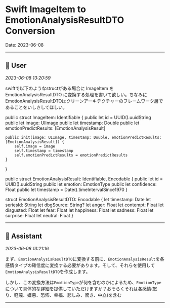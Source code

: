 # Swift ImageItem to EmotionAnalysisResultDTO Conversion

Date: 2023-06-08

---

## 👤 User
*2023-06-08 13:20:59*

swiftで以下のようなstructがある場合に ImageItem を EmotionAnalysisResultDTO に変換する処理を書いて欲しい。ちなみにEmotionAnalysisResultDTOはクリーンアーキテクチャーのフレームワーク層であることをいしきしてほしい。

public struct ImageItem: Identifiable {
    public let id = UUID().uuidString
    public let image: UIImage
    public let timestamp: Double
    public let emotionPredictResults: [EmotionAnalysisResult]

    public init(image: UIImage, timestamp: Double, emotionPredictResults: [EmotionAnalysisResult]) {
        self.image = image
        self.timestamp = timestamp
        self.emotionPredictResults = emotionPredictResults
    }
}

public struct EmotionAnalysisResult: Identifiable, Encodable {
    public let id = UUID().uuidString
    public let emotion: EmotionType
    public let confidence: Float
    public let timestamp = Date().timeIntervalSince1970
}

struct EmotionAnalysisResultDTO: Encodable {
    let timestamp: Date
    let seriesId: String
    let dbgSource: String?
    let anger: Float
    let contempt: Float
    let disgusted: Float
    let fear: Float
    let happiness: Float
    let sadness: Float
    let surprise: Float
    let neutral: Float
}

---

## 🤖 Assistant
*2023-06-08 13:21:16*

まず、`EmotionAnalysisResultDTO`に変換する前に、`EmotionAnalysisResult`を各感情タイプの確信度に変換する必要があります。そして、それらを使用して`EmotionAnalysisResultDTO`を作成します。 

しかし、この変換方法は`EmotionType`が何を含むのかによるため、`EmotionType`について具体的な詳細を提供していただけますか？おそらくそれは各感情(怒り、軽蔑、嫌悪、恐怖、幸福、悲しみ、驚き、中立)を含む

---
